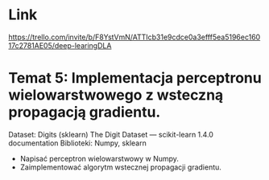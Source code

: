 # Link 
https://trello.com/invite/b/F8YstVmN/ATTIcb31e9cdce0a3efff5ea5196ec16017c2781AE05/deep-learingDLA


# Temat 5: Implementacja perceptronu wielowarstwowego z wsteczną propagacją gradientu.
Dataset: Digits (sklearn) The Digit Dataset — scikit-learn 1.4.0 documentation
Biblioteki: Numpy, sklearn
- Napisać perceptron wielowarstwowy w Numpy.
- Zaimplementować algorytm wstecznej propagacji gradientu.

